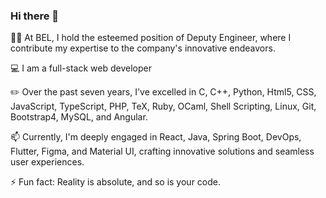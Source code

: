 ### Hi there 👋

👨‍🎓 At BEL, I hold the esteemed position of Deputy Engineer, where I contribute my expertise to the company's innovative endeavors. 

💻 I am a full-stack web developer

✏️ Over the past seven years, I've excelled in C, C++, Python, Html5, CSS, JavaScript, TypeScript, PHP, TeX, Ruby, OCaml, Shell Scripting, Linux, Git, Bootstrap4, MySQL, and Angular.

📫 Currently, I'm deeply engaged in React, Java, Spring Boot, DevOps, Flutter, Figma, and Material UI, crafting innovative solutions and seamless user experiences.

⚡ Fun fact: Reality is absolute, and so is your code.

<!--
**Sarath-Molathoti/Sarath-Molathoti** is a ✨ _special_ ✨ repository because its `README.md` (this file) appears on your GitHub profile.

Here are some ideas to get you started:

- 🔭 I’m currently working on ...
- 🌱 I’m currently learning ...
- 👯 I’m looking to collaborate on ...
- 🤔 I’m looking for help with ...
- 💬 Ask me about ...
- 📫 How to reach me: ...
- 😄 Pronouns: ...
- ⚡ Fun fact: ...
-->
